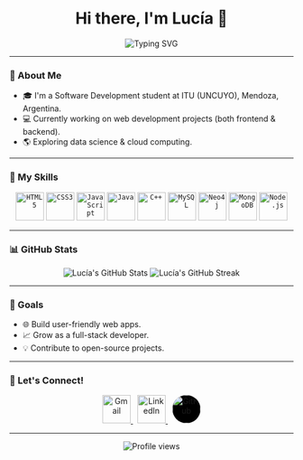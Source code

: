 <!-- README.md -->

<h1 align="center">Hi there, I'm Lucía 👋</h1>

<p align="center">
  <img src="https://readme-typing-svg.demolab.com?font=Press+Start+2P&size=15&pause=1000&color=BB1AF7&center=true&vCenter=true&width=600&lines=Passionate+about+code;Lover+of+coffee%2C+music+%26+animals;Always+curious+%26+exploring+new+techs;Constantly+dissociating" alt="Typing SVG" />
</p>

---

### 🌱 About Me
- 🎓 I'm a Software Development student at ITU (UNCUYO), Mendoza, Argentina.
- 💻 Currently working on web development projects (both frontend & backend).
- 🌎 Exploring data science & cloud computing.

---

### 🚀 My Skills
<p align="center">
  <code><img height="50" src="https://cdn.jsdelivr.net/gh/devicons/devicon/icons/html5/html5-original.svg" alt="HTML5"/></code>
  <code><img height="50" src="https://cdn.jsdelivr.net/gh/devicons/devicon/icons/css3/css3-original.svg" alt="CSS3"/></code>
  <code><img height="50" src="https://cdn.jsdelivr.net/gh/devicons/devicon/icons/javascript/javascript-original.svg" alt="JavaScript"/></code>
  <code><img height="50" src="https://cdn.jsdelivr.net/gh/devicons/devicon/icons/java/java-original.svg" alt="Java"/></code>
  <code><img height="50" src="https://cdn.jsdelivr.net/gh/devicons/devicon/icons/cplusplus/cplusplus-original.svg" alt="C++"/></code>
  <code><img height="50" src="https://cdn.jsdelivr.net/gh/devicons/devicon/icons/mysql/mysql-original.svg" alt="MySQL"/></code>
  <code><img height="50" src="https://cdn.jsdelivr.net/gh/devicons/devicon/icons/neo4j/neo4j-original.svg" alt="Neo4j"/></code>
  <code><img height="50" src="https://cdn.jsdelivr.net/gh/devicons/devicon/icons/mongodb/mongodb-original.svg" alt="MongoDB"/></code>
  <code><img height="50" src="https://cdn.jsdelivr.net/gh/devicons/devicon/icons/nodejs/nodejs-original.svg" alt="Node.js"/></code>
</p>

---

### 📊 GitHub Stats
<p align="center">
  <img src="https://github-readme-stats.vercel.app/api?username=lusalvi&show_icons=true&theme=radical" alt="Lucía's GitHub Stats"/>
  <img src="https://github-readme-streak-stats.herokuapp.com/?user=lusalvi&theme=radical" alt="Lucía's GitHub Streak"/>
</p>

---

### 🎯 Goals
- 🌐 Build user-friendly web apps.
- 📈 Grow as a full-stack developer.
- 💡 Contribute to open-source projects.

---

### 🎨 Let's Connect!

<p align="center">
  <a href="mailto:laysalvi@gmail.com" target="_blank">
    <img height="50" src="https://img.icons8.com/color/48/000000/gmail.png" alt="Gmail"/>
  </a>
  &nbsp;
  <a href="https://www.linkedin.com/in/lucia-yasmin-salvi/" target="_blank">
    <img height="50" src="https://img.icons8.com/color/48/000000/linkedin.png" alt="LinkedIn"/>
  </a>
  &nbsp;
  <a href="https://github.com/lusalvi" target="_blank">
    <img height="50" src="https://img.icons8.com/ios-filled/50/ffffff/github.png" alt="GitHub" style="background-color: #000000; border-radius: 50%;"/>
  </a>
</p>

---

<p align="center">
  <img src="https://komarev.com/ghpvc/?username=lusalvi&style=flat-square&color=4FC08D" alt="Profile views"/>
</p>
